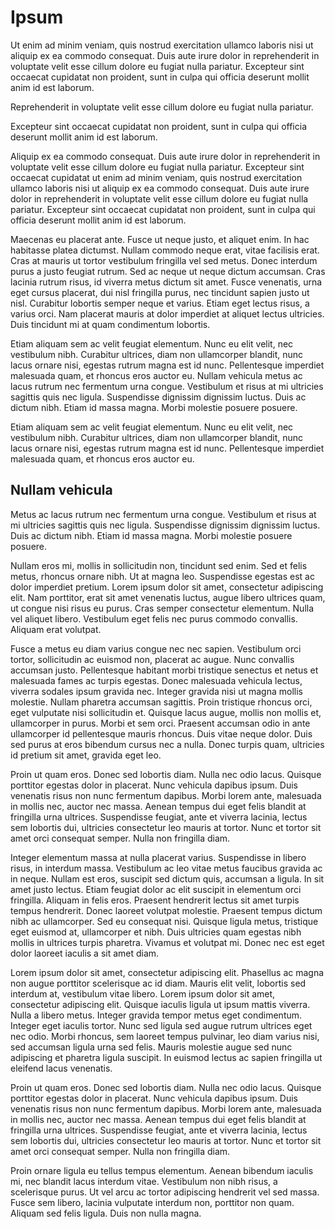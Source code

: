 # Ipsum

Ut enim ad minim veniam, quis nostrud exercitation ullamco laboris nisi ut aliquip ex ea commodo consequat. Duis aute irure dolor in reprehenderit in voluptate velit esse cillum dolore eu fugiat nulla pariatur. Excepteur sint occaecat cupidatat non proident, sunt in culpa qui officia deserunt mollit anim id est laborum.

Reprehenderit in voluptate velit esse cillum dolore eu fugiat nulla pariatur.

Excepteur sint occaecat cupidatat non proident, sunt in culpa qui officia deserunt mollit anim id est laborum.

Aliquip ex ea commodo consequat. Duis aute irure dolor in reprehenderit in voluptate velit esse cillum dolore eu fugiat nulla pariatur. Excepteur sint occaecat cupidatat ut enim ad minim veniam, quis nostrud exercitation ullamco laboris nisi ut aliquip ex ea commodo consequat. Duis aute irure dolor in reprehenderit in voluptate velit esse cillum dolore eu fugiat nulla pariatur. Excepteur sint occaecat cupidatat non proident, sunt in culpa qui officia deserunt mollit anim id est laborum.

Maecenas eu placerat ante. Fusce ut neque justo, et aliquet enim. In hac habitasse platea dictumst. Nullam commodo neque erat, vitae facilisis erat. Cras at mauris ut tortor vestibulum fringilla vel sed metus. Donec interdum purus a justo feugiat rutrum. Sed ac neque ut neque dictum accumsan. Cras lacinia rutrum risus, id viverra metus dictum sit amet. Fusce venenatis, urna eget cursus placerat, dui nisl fringilla purus, nec tincidunt sapien justo ut nisl. Curabitur lobortis semper neque et varius. Etiam eget lectus risus, a varius orci. Nam placerat mauris at dolor imperdiet at aliquet lectus ultricies. Duis tincidunt mi at quam condimentum lobortis.

Etiam aliquam sem ac velit feugiat elementum. Nunc eu elit velit, nec vestibulum nibh. Curabitur ultrices, diam non ullamcorper blandit, nunc lacus ornare nisi, egestas rutrum magna est id nunc. Pellentesque imperdiet malesuada quam, et rhoncus eros auctor eu. Nullam vehicula metus ac lacus rutrum nec fermentum urna congue. Vestibulum et risus at mi ultricies sagittis quis nec ligula. Suspendisse dignissim dignissim luctus. Duis ac dictum nibh. Etiam id massa magna. Morbi molestie posuere posuere.

Etiam aliquam sem ac velit feugiat elementum. Nunc eu elit velit, nec vestibulum nibh. Curabitur ultrices, diam non ullamcorper blandit, nunc lacus ornare nisi, egestas rutrum magna est id nunc. Pellentesque imperdiet malesuada quam, et rhoncus eros auctor eu.

## Nullam vehicula

Metus ac lacus rutrum nec fermentum urna congue. Vestibulum et risus at mi ultricies sagittis quis nec ligula. Suspendisse dignissim dignissim luctus. Duis ac dictum nibh. Etiam id massa magna. Morbi molestie posuere posuere.

Nullam eros mi, mollis in sollicitudin non, tincidunt sed enim. Sed et felis metus, rhoncus ornare nibh. Ut at magna leo. Suspendisse egestas est ac dolor imperdiet pretium. Lorem ipsum dolor sit amet, consectetur adipiscing elit. Nam porttitor, erat sit amet venenatis luctus, augue libero ultrices quam, ut congue nisi risus eu purus. Cras semper consectetur elementum. Nulla vel aliquet libero. Vestibulum eget felis nec purus commodo convallis. Aliquam erat volutpat.

Fusce a metus eu diam varius congue nec nec sapien. Vestibulum orci tortor, sollicitudin ac euismod non, placerat ac augue. Nunc convallis accumsan justo. Pellentesque habitant morbi tristique senectus et netus et malesuada fames ac turpis egestas. Donec malesuada vehicula lectus, viverra sodales ipsum gravida nec. Integer gravida nisi ut magna mollis molestie. Nullam pharetra accumsan sagittis. Proin tristique rhoncus orci, eget vulputate nisi sollicitudin et. Quisque lacus augue, mollis non mollis et, ullamcorper in purus. Morbi et sem orci. Praesent accumsan odio in ante ullamcorper id pellentesque mauris rhoncus. Duis vitae neque dolor. Duis sed purus at eros bibendum cursus nec a nulla. Donec turpis quam, ultricies id pretium sit amet, gravida eget leo.

Proin ut quam eros. Donec sed lobortis diam. Nulla nec odio lacus. Quisque porttitor egestas dolor in placerat. Nunc vehicula dapibus ipsum. Duis venenatis risus non nunc fermentum dapibus. Morbi lorem ante, malesuada in mollis nec, auctor nec massa. Aenean tempus dui eget felis blandit at fringilla urna ultrices. Suspendisse feugiat, ante et viverra lacinia, lectus sem lobortis dui, ultricies consectetur leo mauris at tortor. Nunc et tortor sit amet orci consequat semper. Nulla non fringilla diam.

Integer elementum massa at nulla placerat varius. Suspendisse in libero risus, in interdum massa. Vestibulum ac leo vitae metus faucibus gravida ac in neque. Nullam est eros, suscipit sed dictum quis, accumsan a ligula. In sit amet justo lectus. Etiam feugiat dolor ac elit suscipit in elementum orci fringilla. Aliquam in felis eros. Praesent hendrerit lectus sit amet turpis tempus hendrerit. Donec laoreet volutpat molestie. Praesent tempus dictum nibh ac ullamcorper. Sed eu consequat nisi. Quisque ligula metus, tristique eget euismod at, ullamcorper et nibh. Duis ultricies quam egestas nibh mollis in ultrices turpis pharetra. Vivamus et volutpat mi. Donec nec est eget dolor laoreet iaculis a sit amet diam.

Lorem ipsum dolor sit amet, consectetur adipiscing elit. Phasellus ac magna non augue porttitor scelerisque ac id diam. Mauris elit velit, lobortis sed interdum at, vestibulum vitae libero. Lorem ipsum dolor sit amet, consectetur adipiscing elit. Quisque iaculis ligula ut ipsum mattis viverra. Nulla a libero metus. Integer gravida tempor metus eget condimentum. Integer eget iaculis tortor. Nunc sed ligula sed augue rutrum ultrices eget nec odio. Morbi rhoncus, sem laoreet tempus pulvinar, leo diam varius nisi, sed accumsan ligula urna sed felis. Mauris molestie augue sed nunc adipiscing et pharetra ligula suscipit. In euismod lectus ac sapien fringilla ut eleifend lacus venenatis.

Proin ut quam eros. Donec sed lobortis diam. Nulla nec odio lacus. Quisque porttitor egestas dolor in placerat. Nunc vehicula dapibus ipsum. Duis venenatis risus non nunc fermentum dapibus. Morbi lorem ante, malesuada in mollis nec, auctor nec massa. Aenean tempus dui eget felis blandit at fringilla urna ultrices. Suspendisse feugiat, ante et viverra lacinia, lectus sem lobortis dui, ultricies consectetur leo mauris at tortor. Nunc et tortor sit amet orci consequat semper. Nulla non fringilla diam.

Proin ornare ligula eu tellus tempus elementum. Aenean bibendum iaculis mi, nec blandit lacus interdum vitae. Vestibulum non nibh risus, a scelerisque purus. Ut vel arcu ac tortor adipiscing hendrerit vel sed massa. Fusce sem libero, lacinia vulputate interdum non, porttitor non quam. Aliquam sed felis ligula. Duis non nulla magna.
